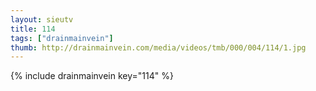```yaml
--- 
layout: sieutv
title: 114
tags: ["drainmainvein"]
thumb: http://drainmainvein.com/media/videos/tmb/000/004/114/1.jpg
---
```

{% include drainmainvein key="114" %} 
